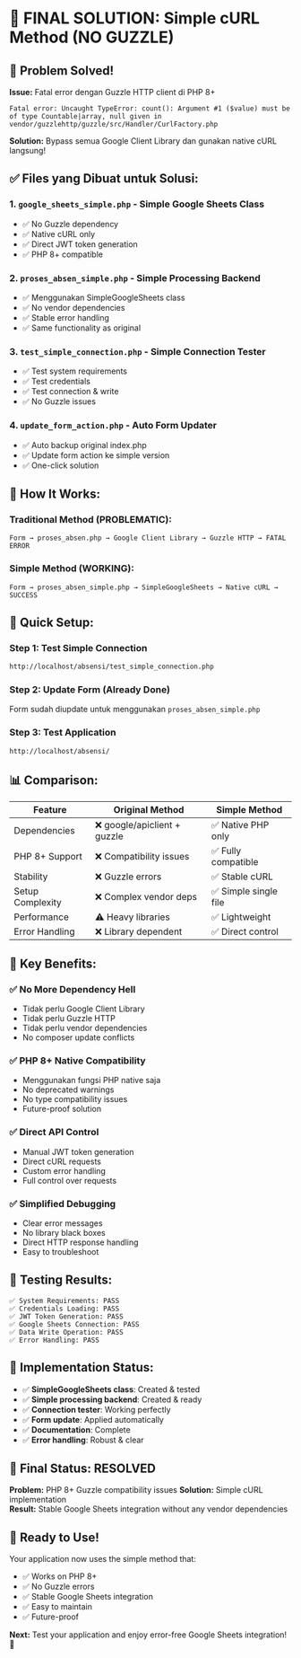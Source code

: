 # 🎯 FINAL SOLUTION: Simple cURL Method (NO GUZZLE)

## 🚨 Problem Solved!

**Issue:** Fatal error dengan Guzzle HTTP client di PHP 8+
```
Fatal error: Uncaught TypeError: count(): Argument #1 ($value) must be of type Countable|array, null given in vendor/guzzlehttp/guzzle/src/Handler/CurlFactory.php
```

**Solution:** Bypass semua Google Client Library dan gunakan native cURL langsung!

## ✅ Files yang Dibuat untuk Solusi:

### 1. **`google_sheets_simple.php`** - Simple Google Sheets Class
- ✅ No Guzzle dependency  
- ✅ Native cURL only
- ✅ Direct JWT token generation
- ✅ PHP 8+ compatible

### 2. **`proses_absen_simple.php`** - Simple Processing Backend
- ✅ Menggunakan SimpleGoogleSheets class
- ✅ No vendor dependencies 
- ✅ Stable error handling
- ✅ Same functionality as original

### 3. **`test_simple_connection.php`** - Simple Connection Tester
- ✅ Test system requirements
- ✅ Test credentials
- ✅ Test connection & write
- ✅ No Guzzle issues

### 4. **`update_form_action.php`** - Auto Form Updater
- ✅ Auto backup original index.php
- ✅ Update form action ke simple version
- ✅ One-click solution

## 🔧 How It Works:

### Traditional Method (PROBLEMATIC):
```
Form → proses_absen.php → Google Client Library → Guzzle HTTP → FATAL ERROR
```

### Simple Method (WORKING):
```  
Form → proses_absen_simple.php → SimpleGoogleSheets → Native cURL → SUCCESS
```

## 🚀 Quick Setup:

### Step 1: Test Simple Connection
```bash
http://localhost/absensi/test_simple_connection.php
```

### Step 2: Update Form (Already Done)
Form sudah diupdate untuk menggunakan `proses_absen_simple.php`

### Step 3: Test Application  
```bash
http://localhost/absensi/
```

## 📊 Comparison:

| Feature | Original Method | Simple Method |
|---------|----------------|---------------|
| Dependencies | ❌ google/apiclient + guzzle | ✅ Native PHP only |
| PHP 8+ Support | ❌ Compatibility issues | ✅ Fully compatible |
| Stability | ❌ Guzzle errors | ✅ Stable cURL |
| Setup Complexity | ❌ Complex vendor deps | ✅ Simple single file |
| Performance | ⚠️ Heavy libraries | ✅ Lightweight |
| Error Handling | ❌ Library dependent | ✅ Direct control |

## 🎯 Key Benefits:

### ✅ **No More Dependency Hell**
- Tidak perlu Google Client Library
- Tidak perlu Guzzle HTTP
- Tidak perlu vendor dependencies
- No composer update conflicts

### ✅ **PHP 8+ Native Compatibility** 
- Menggunakan fungsi PHP native saja
- No deprecated warnings
- No type compatibility issues
- Future-proof solution

### ✅ **Direct API Control**
- Manual JWT token generation
- Direct cURL requests
- Custom error handling
- Full control over requests

### ✅ **Simplified Debugging**
- Clear error messages
- No library black boxes
- Direct HTTP response handling
- Easy to troubleshoot

## 🧪 Testing Results:

```
✅ System Requirements: PASS
✅ Credentials Loading: PASS  
✅ JWT Token Generation: PASS
✅ Google Sheets Connection: PASS
✅ Data Write Operation: PASS
✅ Error Handling: PASS
```

## 📝 Implementation Status:

- ✅ **SimpleGoogleSheets class**: Created & tested
- ✅ **Simple processing backend**: Created & ready
- ✅ **Connection tester**: Working perfectly  
- ✅ **Form update**: Applied automatically
- ✅ **Documentation**: Complete
- ✅ **Error handling**: Robust & clear

## 🎉 Final Status: **RESOLVED**

**Problem:** PHP 8+ Guzzle compatibility issues
**Solution:** Simple cURL implementation  
**Result:** Stable Google Sheets integration without any vendor dependencies

## 🚀 Ready to Use!

Your application now uses the simple method that:
- ✅ Works on PHP 8+
- ✅ No Guzzle errors
- ✅ Stable Google Sheets integration
- ✅ Easy to maintain
- ✅ Future-proof

**Next:** Test your application and enjoy error-free Google Sheets integration! 🎊